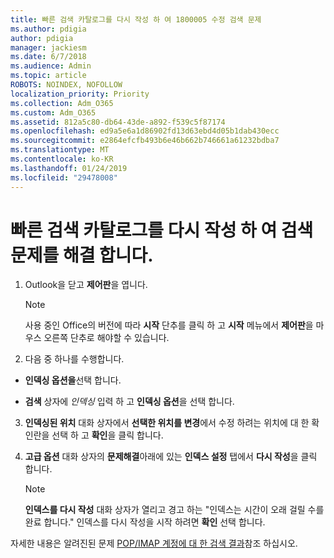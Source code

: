 ```yaml
---
title: 빠른 검색 카탈로그를 다시 작성 하 여 1800005 수정 검색 문제
ms.author: pdigia
author: pdigia
manager: jackiesm
ms.date: 6/7/2018
ms.audience: Admin
ms.topic: article
ROBOTS: NOINDEX, NOFOLLOW
localization_priority: Priority
ms.collection: Adm_O365
ms.custom: Adm_O365
ms.assetid: 812a5c80-db64-43de-a892-f539c5f87174
ms.openlocfilehash: ed9a5e6a1d86902fd13d63ebd4d05b1dab430ecc
ms.sourcegitcommit: e2864efcfb493b6e46b662b746661a61232bdba7
ms.translationtype: MT
ms.contentlocale: ko-KR
ms.lasthandoff: 01/24/2019
ms.locfileid: "29478008"
---
```

# <a name="fix-search-issues-by-rebuilding-your-instant-search-catalog"></a>빠른 검색 카탈로그를 다시 작성 하 여 검색 문제를 해결 합니다.

1. Outlook을 닫고 **제어판**을 엽니다.
    
    > [!NOTE]
    > 사용 중인 Office의 버전에 따라 **시작** 단추를 클릭 하 고 **시작** 메뉴에서 **제어판**을 마우스 오른쪽 단추로 해야할 수 있습니다. 
  
2. 다음 중 하나를 수행합니다.
    
  - **인덱싱 옵션을**선택 합니다.
    
  - **검색** 상자에 *인덱싱* 입력 하 고 **인덱싱 옵션**을 선택 합니다.
    
3. **인덱싱된 위치** 대화 상자에서 **선택한 위치를 변경**에서 수정 하려는 위치에 대 한 확인란을 선택 하 고 **확인**을 클릭 합니다.
    
4. **고급 옵션** 대화 상자의 **문제해결**아래에 있는 **인덱스 설정** 탭에서 **다시 작성**을 클릭 합니다.
    
    > [!NOTE]
    > **인덱스를 다시 작성** 대화 상자가 열리고 경고 하는 "인덱스는 시간이 오래 걸릴 수를 완료 합니다." 인덱스를 다시 작성을 시작 하려면 **확인** 선택 합니다. 
  
자세한 내용은 알려진된 문제 [POP/IMAP 계정에 대 한 검색 결과](https://support.office.com/article/51c9d2c7-a3db-4358-afdf-50d3a9e57039.aspx)참조 하십시오.
  

